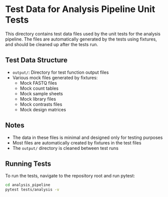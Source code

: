 # Test Data for Analysis Pipeline Unit Tests

This directory contains test data files used by the unit tests for the analysis pipeline. The files are automatically generated by the tests using fixtures, and should be cleaned up after the tests run.

## Test Data Structure

- `output/`: Directory for test function output files
- Various mock files generated by fixtures:
  - Mock FASTQ files
  - Mock count tables
  - Mock sample sheets
  - Mock library files
  - Mock contrasts files
  - Mock design matrices

## Notes

- The data in these files is minimal and designed only for testing purposes
- Most files are automatically created by fixtures in the test files
- The `output/` directory is cleaned between test runs

## Running Tests

To run the tests, navigate to the repository root and run pytest:

```bash
cd analysis_pipeline
pytest tests/analysis -v
``` 